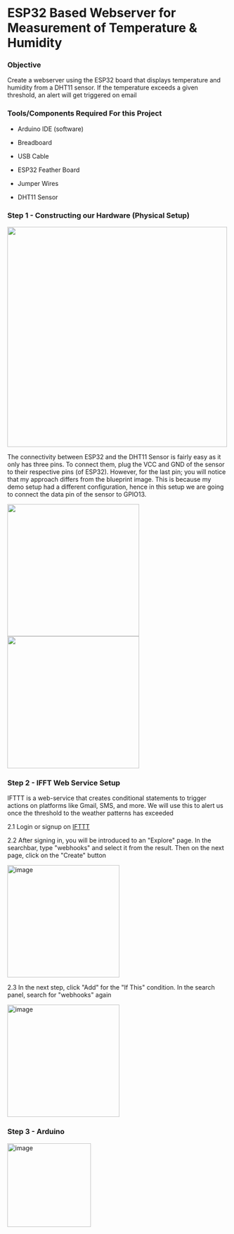 # ESP32 Based Webserver for Measurement of Temperature & Humidity

### Objective
Create a webserver using the ESP32 board that displays temperature and humidity from a DHT11 sensor. If the temperature exceeds a given threshold, an alert will get triggered on email

### Tools/Components Required For this Project

* Arduino IDE (software)

* Breadboard

* USB Cable

* ESP32 Feather Board

* Jumper Wires

* DHT11 Sensor




### Step 1 - Constructing our Hardware (Physical Setup) 

<img src="https://github.com/user-attachments/assets/e564b78d-a983-4107-926a-9dcfbc8de1fd" width="500">



The connectivity between ESP32 and the DHT11 Sensor is fairly easy as it only has three pins. To connect them, plug the VCC and GND of the sensor to their respective pins (of ESP32). However, for the last pin; you will notice that my approach differs from the blueprint image. This is because my demo setup had a different configuration, hence in this setup we are going to connect the data pin of the sensor to GPIO13.

<img src="https://github.com/user-attachments/assets/e1de449c-e52a-40b0-89f0-76f8911d3c62" width="300">


<img src="https://github.com/user-attachments/assets/7f280610-8c31-424e-9c77-9032a0543eb3" width="300">

### Step 2 - IFFT Web Service Setup
IFTTT is a web-service that creates conditional statements to trigger actions on platforms like Gmail, SMS, and more. We will use this to alert us once the threshold to the weather patterns has exceeded

2.1 Login or signup on [IFTTT](https://example.com)

2.2 After signing in, you will be introduced to an "Explore" page. In the searchbar, type "webhooks" and select it from the result. Then on the next page, click on the "Create" button

<img width="255" alt="image" src="https://github.com/user-attachments/assets/5a68f6ea-6fc2-40fc-9ce1-358bafc99363">

2.3  In the next step, click "Add" for the "If This" condition. In the search panel, search for "webhooks" again

<img width="255" alt="image" src="https://github.com/user-attachments/assets/31dc0cdd-728a-40bc-b887-36924eaefe2f">

### Step 3 - Arduino


<img width="190" alt="image" src="https://github.com/user-attachments/assets/9c677e0d-1a3b-4e82-8bf1-20b4b35296b3">



